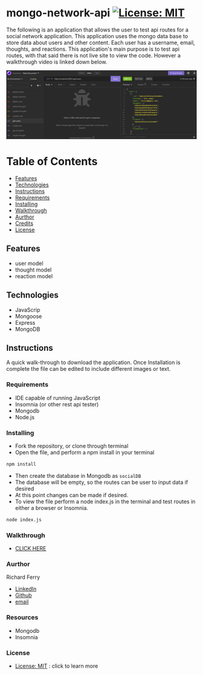 # mongo-network-api     [![License: MIT](https://img.shields.io/badge/License-MIT-yellow.svg)](https://opensource.org/licenses/MIT)
The following is an application that allows the user to test api routes for a social network application. This application uses the mongo data base to store data about users and other content. Each user has a username, email, thoughts, and reactions. This application's main purpose is to test api routes, with that said there is not live site to view the code. However a walkthrough video is linked down below. 

![gif-page](/assets/insom.png)

# Table of Contents
- [Features](#features)
- [Technologies](#technologies)
- [Instructions](#instructions)
- [Requirements](#requirements)
- [Installing](#installing)
- [Walkthrough](#walkthrough)
- [Aurthor](#aurthor)
- [Credits](#credits)
- [License](#license)

## Features 
* user model
* thought model
* reaction model

## Technologies
* JavaScrip
* Mongoose
* Express
* MongoDB

## Instructions
A quick walk-through to download the application. Once Installation is complete the file can be edited to include different images or text.

### Requirements
* IDE capable of running JavaScript
* Insomnia (or other rest api tester)
* Mongodb
* Node.js

### Installing
* Fork the repository, or clone through terminal 
* Open the file, and perform a npm install in your terminal 
```bash
npm install
```
* Then create the database in Mongodb as `socialDB`
* The database will be empty, so the routes can be user to input data if desired
* At this point changes can be made if desired.
* To view the file perform a node index.js in the terminal and test routes in either a browser or Insomnia.
```bash
node index.js
```

### Walkthrough
* [CLICK HERE](https://drive.google.com/file/d/1WYg8czJPjTOsZQ5lNzELbnOF0E9WaVu0/view)

### Aurthor
Richard Ferry
* [LinkedIn](https://www.linkedin.com/in/richard-ferry-83120514b/)
* [Github](https://github.com/rich-f-p)
* [email](mailto:richardfpro864@gmail.com)

### Resources
* Mongodb
* Insomnia

### License
* [License: MIT](https://opensource.org/licenses/MIT) : click to learn more
